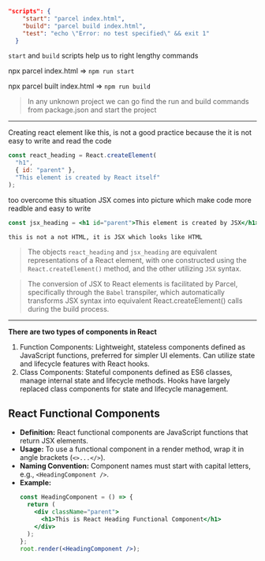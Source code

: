 ```json
"scripts": {
    "start": "parcel index.html",
    "build": "parcel build index.html",
    "test": "echo \"Error: no test specified\" && exit 1"
  }
```

`start` and `build` scripts help us to right lengthy commands

npx parcel index.html => `npm run start`

npx parcel built index.html => `npm run build`

> In any unknown project we can go find the run and build commands from package.json and start the project

---

Creating react element like this, is not a good practice because the it is not easy to write and read the code

```js
const react_heading = React.createElement(
  "h1",
  { id: "parent" },
  "This element is created by React itself"
);
```

too overcome this situation JSX comes into picture which make code more readble and easy to write

```jsx
const jsx_heading = <h1 id="parent">This element is created by JSX</h1>;
```

`this is not a not HTML, it is JSX which looks like HTML`

> The objects `react_heading` and `jsx_heading` are equivalent representations of a React element, with one constructed using the `React.createElement()` method, and the other utilizing `JSX` syntax.

> The conversion of JSX to React elements is facilitated by Parcel, specifically through the `Babel` transpiler, which automatically transforms JSX syntax into equivalent React.createElement() calls during the build process.

---

**There are two types of components in React**

1. Function Components: Lightweight, stateless components defined as JavaScript functions, preferred for simpler UI elements. Can utilize state and lifecycle features with React hooks.
2. Class Components: Stateful components defined as ES6 classes, manage internal state and lifecycle methods. Hooks have largely replaced class components for state and lifecycle management.

## React Functional Components

- **Definition:** React functional components are JavaScript functions that return JSX elements.
- **Usage:** To use a functional component in a render method, wrap it in angle brackets (`<>...</>`).
- **Naming Convention:** Component names must start with capital letters, e.g., `<HeadingComponent />`.
- **Example:**
  ```jsx
  const HeadingComponent = () => {
    return (
      <div className="parent">
        <h1>This is React Heading Functional Component</h1>
      </div>
    );
  };
  root.render(<HeadingComponent />);
  ```
